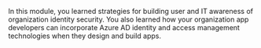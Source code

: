 In this module, you learned strategies for building user and IT awareness of organization identity security. You also learned how your organization app developers can incorporate Azure AD identity and access management technologies when they design and build apps.

